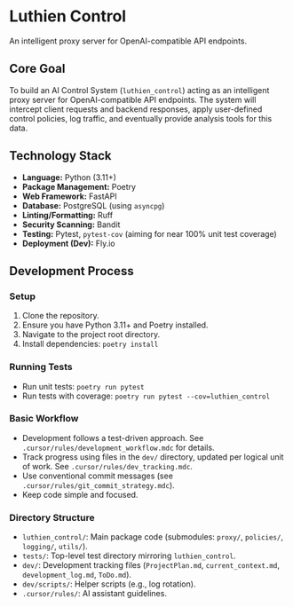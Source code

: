 # Luthien Control

An intelligent proxy server for OpenAI-compatible API endpoints.

## Core Goal
To build an AI Control System (`luthien_control`) acting as an intelligent proxy server for OpenAI-compatible API endpoints. The system will intercept client requests and backend responses, apply user-defined control policies, log traffic, and eventually provide analysis tools for this data.

## Technology Stack
*   **Language:** Python (3.11+)
*   **Package Management:** Poetry
*   **Web Framework:** FastAPI
*   **Database:** PostgreSQL (using `asyncpg`)
*   **Linting/Formatting:** Ruff
*   **Security Scanning:** Bandit
*   **Testing:** Pytest, `pytest-cov` (aiming for near 100% unit test coverage)
*   **Deployment (Dev):** Fly.io

## Development Process

### Setup
1.  Clone the repository.
2.  Ensure you have Python 3.11+ and Poetry installed.
3.  Navigate to the project root directory.
4.  Install dependencies: `poetry install`

### Running Tests
*   Run unit tests: `poetry run pytest`
*   Run tests with coverage: `poetry run pytest --cov=luthien_control`

### Basic Workflow
*   Development follows a test-driven approach. See `.cursor/rules/development_workflow.mdc` for details.
*   Track progress using files in the `dev/` directory, updated per logical unit of work. See `.cursor/rules/dev_tracking.mdc`.
*   Use conventional commit messages (see `.cursor/rules/git_commit_strategy.mdc`).
*   Keep code simple and focused.

### Directory Structure
*   `luthien_control/`: Main package code (submodules: `proxy/`, `policies/`, `logging/`, `utils/`).
*   `tests/`: Top-level test directory mirroring `luthien_control`.
*   `dev/`: Development tracking files (`ProjectPlan.md`, `current_context.md`, `development_log.md`, `ToDo.md`).
*   `dev/scripts/`: Helper scripts (e.g., log rotation).
*   `.cursor/rules/`: AI assistant guidelines.
